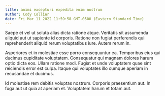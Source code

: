 ```yaml
---
title: animi excepturi expedita enim nostrum
author: Cody Collier
date: Fri Mar 11 2022 11:59:58 GMT-0500 (Eastern Standard Time)
---
```

Saepe et vel ut soluta alias dicta ratione atque. Veritatis sit assumenda aliquid aut ut sapiente id corporis. Ratione non fugiat perferendis qui reprehenderit aliquid rerum voluptatibus iure. Autem rerum in.

 Asperiores et in molestiae esse porro consequuntur ea. Temporibus eius qui ducimus cupiditate voluptatem. Consequatur qui magnam dolores harum optio dicta eos. Ullam ratione modi. Fugiat et unde voluptatem quae sint reiciendis error est culpa. Itaque qui voluptates illo cumque aperiam in recusandae et ducimus.

 Id molestiae rem debitis voluptas nostrum. Corporis praesentium aut. In fuga aut ut quia at aperiam et. Voluptatem harum et totam aut.